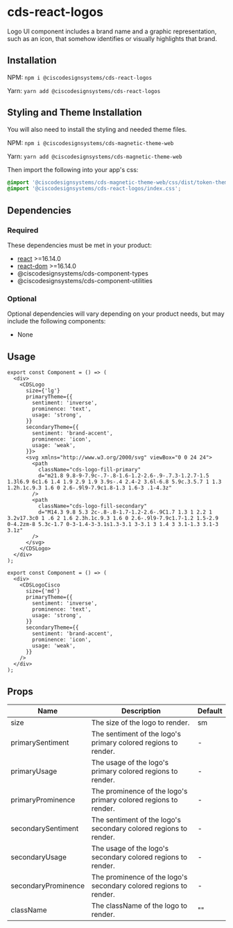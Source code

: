 # cds-react-logos

Logo UI component includes a brand name and a graphic representation, such as an icon, that somehow identifies or visually highlights that brand.

## Installation

NPM: `npm i @ciscodesignsystems/cds-react-logos`

Yarn: `yarn add @ciscodesignsystems/cds-react-logos`

## Styling and Theme Installation

You will also need to install the styling and needed theme files.

NPM: `npm i @ciscodesignsystems/cds-magnetic-theme-web`

Yarn: `yarn add @ciscodesignsystems/cds-magnetic-theme-web`

Then import the following into your app's css:

```css
@import '@ciscodesignsystems/cds-magnetic-theme-web/css/dist/token-theme-light-variables.css';
@import '@ciscodesignsystems/cds-react-logos/index.css';
```

## Dependencies

### Required

These dependencies must be met in your product:

- [react](https://www.npmjs.com/package/react) >=16.14.0
- [react-dom](https://www.npmjs.com/package/react-dom) >=16.14.0
- @ciscodesignsystems/cds-component-types
- @ciscodesignsystems/cds-component-utilities

### Optional

Optional dependencies will vary depending on your product needs, but may include the following components:

- None

## Usage

```tsx
export const Component = () => (
  <div>
    <CDSLogo
      size={'lg'}
      primaryTheme={{
        sentiment: 'inverse',
        prominence: 'text',
        usage: 'strong',
      }}
      secondaryTheme={{
        sentiment: 'brand-accent',
        prominence: 'icon',
        usage: 'weak',
      }}>
      <svg xmlns="http://www.w3.org/2000/svg" viewBox="0 0 24 24">
        <path
          className="cds-logo-fill-primary"
          d="m21.8 9.8-9-7.9c-.7-.8-1.6-1.2-2.6-.9-.7.3-1.2.7-1.5 1.3l6.9 6c1.6 1.4 1.9 2.9 1.9 3.9s-.4 2.4-2 3.6l-6.8 5.9c.3.5.7 1 1.3 1.2h.1c.9.3 1.6 0 2.6-.9l9-7.9c1.8-1.3 1.6-3 .1-4.3z"
        />
        <path
          className="cds-logo-fill-secondary"
          d="M14.3 9.8 5.3 2c-.8-.8-1.7-1.2-2.6-.9C1.7 1.3 1 2.2 1 3.2v17.3c0 1 .6 2 1.6 2.3h.1c.9.3 1.6 0 2.6-.9l9-7.9c1.7-1.2 1.5-2.9 0-4.2zm-8 5.3c-1.7 0-3-1.4-3-3.1s1.3-3.1 3-3.1 3 1.4 3 3.1-1.3 3.1-3 3.1z"
        />
      </svg>
    </CDSLogo>
  </div>
);
```

```tsx
export const Component = () => (
  <div>
    <CDSLogoCisco
      size={'md'}
      primaryTheme={{
        sentiment: 'inverse',
        prominence: 'text',
        usage: 'strong',
      }}
      secondaryTheme={{
        sentiment: 'brand-accent',
        prominence: 'icon',
        usage: 'weak',
      }}
    />
  </div>
);
```

## Props

| Name                | Description                                                       | Default |
| ------------------- | ----------------------------------------------------------------- | ------- |
| size                | The size of the logo to render.                                   | sm      |
| primarySentiment    | The sentiment of the logo's primary colored regions to render.    | -       |
| primaryUsage        | The usage of the logo's primary colored regions to render.        | -       |
| primaryProminence   | The prominence of the logo's primary colored regions to render.   | -       |
| secondarySentiment  | The sentiment of the logo's secondary colored regions to render.  | -       |
| secondaryUsage      | The usage of the logo's secondary colored regions to render.      | -       |
| secondaryProminence | The prominence of the logo's secondary colored regions to render. | -       |
| className           | The className of the logo to render.                              | ""      |

